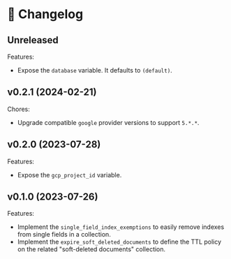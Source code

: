 # 🔖 Changelog

## Unreleased

Features:

- Expose the `database` variable. It defaults to `(default)`.

## v0.2.1 (2024-02-21)

Chores:

- Upgrade compatible `google` provider versions to support `5.*.*`.

## v0.2.0 (2023-07-28)

Features:

- Expose the `gcp_project_id` variable.

## v0.1.0 (2023-07-26)

Features:

- Implement the `single_field_index_exemptions` to easily remove indexes from single fields in a collection.
- Implement the `expire_soft_deleted_documents` to define the TTL policy on the related "soft-deleted documents" collection.
